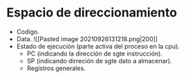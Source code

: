# Espacio de direccionamiento
- Codigo.
- Data.
![[Pasted image 20210926131218.png|200]]
- Estado de ejecución (parte activa del proceso en la cpu).
	- PC (indicando la dirección de sgte instrucción).
	- SP (indicando dirreción de sgte dato a almacenar).
	- Registros generales.
	